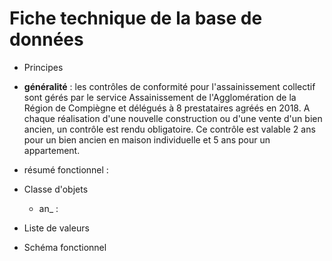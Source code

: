 # Fiche technique de la base de données #

* Principes
 * __généralité__ :
 les contrôles de conformité pour l'assainissement collectif sont gérés par le service Assainissement de l'Agglomération de la   
 Région de Compiègne et délégués à 8 prestataires agréés en 2018. A chaque réalisation d'une nouvelle construction ou d'une vente 
 d'un bien ancien, un contrôle est rendu obligatoire. Ce contrôle est valable 2 ans pour un bien ancien en maison individuelle et 5 
 ans pour un appartement.
 
 
 * résumé fonctionnel :

 

* Classe d'objets

  * an_ :
  

* Liste de valeurs

* Schéma fonctionnel
